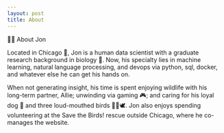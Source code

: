 ```yaml
---
layout: post
title: About
---
```

🧙‍♂️ About Jon

Located in Chicago 🌆, Jon is a human data scientist with a graduate research background in biology 🧬. Now, his specialty lies in machine learning, natural language processing, and devops via python, sql, docker, and whatever else he can get his hands on.

When not generating insight, his time is spent enjoying wildlife with his long-term partner, Allie; unwinding via gaming 🎮; and caring for his loyal dog 🐶 and three loud-mouthed birds 🦜🦜🕊️. Jon also enjoys spending volunteering at the Save the Birds! rescue outside Chicago, where he co-manages the website.